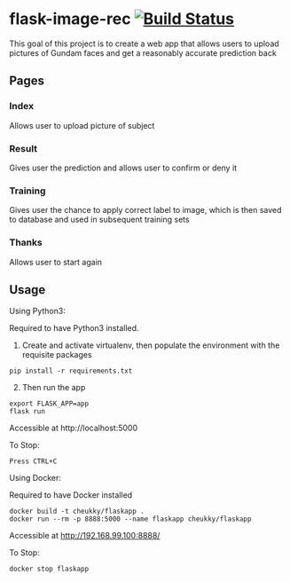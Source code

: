 # flask-image-rec [![Build Status](https://travis-ci.com/cheukky/flask-image-rec.svg?branch=master)](https://travis-ci.com/cheukky/flask-image-rec)
This goal of this project is to create a web app that allows users to upload pictures of Gundam faces and get a reasonably accurate prediction back

## Pages
### Index
Allows user to upload picture of subject

### Result
Gives user the prediction and allows user to confirm or deny it

### Training
Gives user the chance to apply correct label to image, which is then saved to database and used in subsequent training sets

### Thanks
Allows user to start again

## Usage
Using Python3:

Required to have Python3 installed.

1. Create and activate virtualenv, then populate the environment with the requisite packages
```shell
pip install -r requirements.txt
```

2. Then run the app
```shell
export FLASK_APP=app
flask run
```
Accessible at http://localhost:5000

To Stop:
```
Press CTRL+C
```

Using Docker:

Required to have Docker installed

```shell
docker build -t cheukky/flaskapp .
docker run --rm -p 8888:5000 --name flaskapp cheukky/flaskapp
```
Accessible at http://192.168.99.100:8888/

To Stop:
```shell
docker stop flaskapp
```
